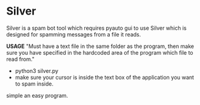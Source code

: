 # Silver
Silver is a spam bot tool which requires pyauto gui to use Silver which is designed for spamming messages from a file it reads.


**USAGE**
"Must have a text file in the same folder as the program, then make sure you have specified in the hardcoded area of the program which file to read from."
- python3 silver.py 
- make sure your cursor is inside the text box of the application you want to spam inside.

simple an easy program. 
